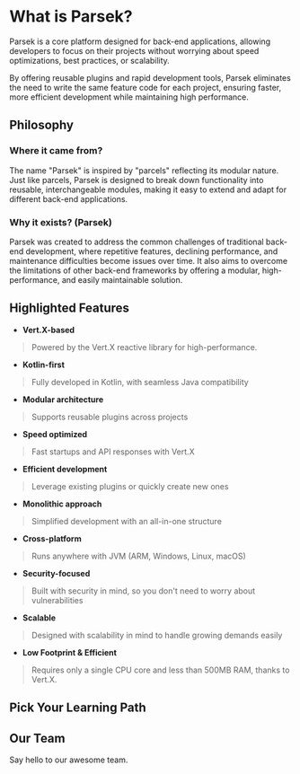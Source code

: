 <script setup>
import { VPTeamMembers } from 'vitepress/theme';

const members = [
  {
    avatar: 'https://github.com/duruer.png',
    name: 'Ahmet Enes Duruer',
    title: 'Creator',
    links: [
      { icon: 'github', link: 'https://github.com/duruer' },
    ]
  },
  {
    avatar: 'https://github.com/berkaltiok.png',
    name: 'Berk Altıok',
    title: 'Random Contributor',
    links: [
      { icon: 'github', link: 'https://github.com/berkaltiok' },
      { icon: 'twitter', link: 'https://twitter.com/altiokberk' }
    ]
  }
];

const learningPaths = [
  {
    title: "Try the Tutorial",
    text: "For individuals who would rather learn by doing."
  },
  {
    title: "Check out the Examples",
    text: "Discover common examples of core features and official plugins available for Parsek."
  }
]
</script>

# What is Parsek?
Parsek is a core platform designed for back-end applications, allowing developers to focus on their projects without worrying about speed optimizations, best practices, or scalability.

By offering reusable plugins and rapid development tools, Parsek eliminates the need to write the same feature code for each project, ensuring faster, more efficient development while maintaining high performance.

## Philosophy

### Where it came from?
The name "Parsek" is inspired by "parcels" reflecting its modular nature. Just like parcels, Parsek is designed to break down functionality into reusable, interchangeable modules, making it easy to extend and adapt for different back-end applications.

### Why it exists? (Parsek)
Parsek was created to address the common challenges of traditional back-end development, where repetitive features, declining performance, and maintenance difficulties become issues over time. It also aims to overcome the limitations of other back-end frameworks by offering a modular, high-performance, and easily maintainable solution.

## Highlighted Features
* **Vert.X-based**
> Powered by the Vert.X reactive library for high-performance.
* **Kotlin-first**
> Fully developed in Kotlin, with seamless Java compatibility
* **Modular architecture**
> Supports reusable plugins across projects
* **Speed optimized**
> Fast startups and API responses with Vert.X
* **Efficient development**
> Leverage existing plugins or quickly create new ones
* **Monolithic approach**
> Simplified development with an all-in-one structure
* **Cross-platform**
> Runs anywhere with JVM (ARM, Windows, Linux, macOS)
* **Security-focused**
> Built with security in mind, so you don't need to worry about vulnerabilities
* **Scalable**
> Designed with scalability in mind to handle growing demands easily
* **Low Footprint & Efficient**
> Requires only a single CPU core and less than 500MB RAM, thanks to Vert.X.

## Pick Your Learning Path
<LearningPaths size="small" :learningPaths="learningPaths" />

## Our Team
Say hello to our awesome team.

<VPTeamMembers size="small" :members="members" />
